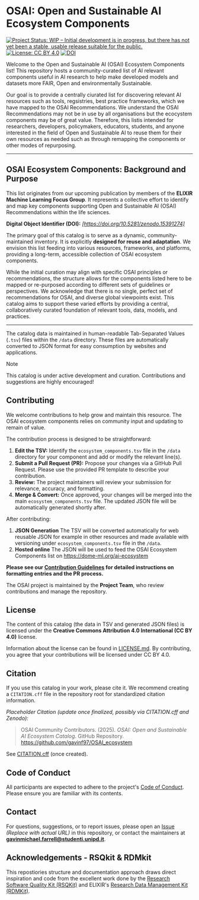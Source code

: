 # OSAI: Open and Sustainable AI Ecosystem Components

[![Project Status: WIP – Initial development is in progress, but there has not yet been a stable, usable release suitable for the public.](https://www.repostatus.org/badges/latest/wip.svg)](https://www.repostatus.org/#wip)
[![License: CC BY 4.0](https://img.shields.io/badge/License-CC%20BY%204.0-lightgrey.svg)](https://creativecommons.org/licenses/by/4.0/)
[![DOI](https://zenodo.org/badge/DOI/10.5281/zenodo.15391273.svg)](https://doi.org/10.5281/zenodo.15391273) 

Welcome to the Open and Sustainable AI (OSAI) Ecosystem Components list! This repository hosts a community-curated list of AI relevant components useful in AI research to help make developed models and datasets more FAIR, Open and environmentally Sustainable.

Our goal is to provide a centrally ciurated list for discovering relevant AI resources such as tools, regsistries, best practice frameworks, which we have mapped to the OSAI Recommendations. We understand the OSAI Recommendations may not be in use by all organisations but the ecocystem components may be of great value. Therefore, this listis intended for researchers, developers, policymakers, educators, students, and anyone interested in the field of Open and Sustainable AI to reuse them for their own resources as needed such as through remapping the components or other modes of repurposing.

---

## OSAI Ecosystem Components: Background and Purpose

This list originates from our upcoming publication by members of the **ELIXIR Machine Learning Focus Group**. It represents a collective effort to identify and map key components supporting Open and Sustainable AI (OSAI) Recommendations within the life sciences.

**Digital Object Identifier (DOI):** *[https://doi.org/10.5281/zenodo.15391274]*

The primary goal of this catalog is to serve as a dynamic, community-maintained inventory. It is explicitly **designed for reuse and adaptation**. We envision this list feeding into various resources, frameworks, and platforms, providing a long-term, accessible collection of OSAI ecosystem components.

While the initial curation may align with specific OSAI principles or recommendations, the structure allows for the components listed here to be mapped or re-purposed according to different sets of guidelines or perspectives. We acknowledge that there is no single, perfect set of recommendations for OSAI, and diverse global viewpoints exist. This catalog aims to support these varied efforts by providing a central, collaboratively curated foundation of relevant tools, data, models, and practices.

---

The catalog data is maintained in human-readable Tab-Separated Values (`.tsv`) files within the `/data` directory. These files are automatically converted to JSON format for easy consumption by websites and applications.

> [!NOTE]
> This catalog is under active development and curation. Contributions and suggestions are highly encouraged!


## Contributing

We welcome contributions to help grow and maintain this resource. The OSAI ecosystem components relies on community input and updating to remain of value.

The contribution process is designed to be straightforward:

1.  **Edit the TSV:** Identify the `ecosystem_components.tsv` file in the `/data` directory for your component and add or modify the relevant line(s).
2.  **Submit a Pull Request (PR):** Propose your changes via a GitHub Pull Request. Please use the provided PR template to describe your contribution.
3.  **Review:** The project maintainers will review your submission for relevance, accuracy, and formatting.
4.  **Merge & Convert:** Once approved, your changes will be merged into the main `ecosystem_components.tsv` file. The updated JSON file will be automatically generated shortly after.

After contributing:
1. **JSON Generation** The TSV will be converted automatically for web reusable JSON for example in other resources and made available with versioning under `ecosystem_components.tsv` file in the `/data`.
2. **Hosted online** The JSON will be used to feed the OSAI Ecosystem Components list on https://dome-ml.org/ai-ecosystem

**Please see our [Contribution Guidelines](CONTRIBUTING.md) for detailed instructions on formatting entries and the PR process.**

The OSAI project is maintained by the **Project Team**, who review contributions and manage the repository.

## License

The content of this catalog (the data in TSV and generated JSON files) is licensed under the **Creative Commons Attribution 4.0 International (CC BY 4.0)** license.

Information about the license can be found in [LICENSE.md](LICENSE.md). By contributing, you agree that your contributions will be licensed under CC BY 4.0.

## Citation

If you use this catalog in your work, please cite it. We recommend creating a `CITATION.cff` file in the repository root for standardized citation information.

*Placeholder Citation (update once finalized, possibly via CITATION.cff and Zenodo):*
> OSAI Community Contributors. (2025). *OSAI: Open and Sustainable AI Ecosystem Catalog*. GitHub Repository. https://github.com/gavinf97/OSAI_ecosystem

See [CITATION.cff](CITATION.cff) (once created).

## Code of Conduct

All participants are expected to adhere to the project's [Code of Conduct](CODE_OF_CONDUCT.md). Please ensure you are familiar with its contents.

## Contact

For questions, suggestions, or to report issues, please open an [Issue](https://github.com/[your-username]/OSAI/issues) *(Replace with actual URL)* in this repository, or contact the maintainers at **gavinmichael.farrell@studenti.unipd.it**.

## Acknowledgements - RSQkit & RDMkit

This repostiories structure and documentation approach draws direct inspiration and code from the excellent work done by the [Research Software Quality Kit (RSQKit)](https://github.com/EVERSE-ResearchSoftware/RSQKit) and ELIXIR's [Research Data Management Kit (RDMKit)](https://rdmkit.elixir-europe.org/).
